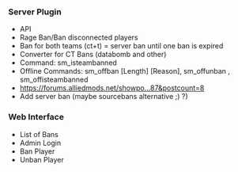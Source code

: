 ### Server Plugin
 - API
 - Rage Ban/Ban disconnected players
 - Ban for both teams (ct+t) = server ban until one ban is expired
 - Converter for CT Bans (databomb and other)
 - Command: sm_isteambanned <Name>
 - Offline Commands: sm_off<TEAM>ban <CommunityID> [Length] [Reason], sm_off<TEAM>unban <CommunityID>, sm_offisteambanned <CommunityID>
 - https://forums.alliedmods.net/showpo...87&postcount=8
 - Add server ban (maybe sourcebans alternative ;) ?)

### Web Interface
 - List of Bans
 - Admin Login
  - Ban Player
  - Unban Player